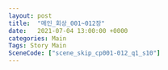 ```yaml
---
layout: post
title:  "메인_회상_001~012장"
date:   2021-07-04 13:00:00 +0000
categories: Main
Tags: Story Main
SceneCode: ["scene_skip_cp001-012_q1_s10"]
---
```

